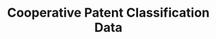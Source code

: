 ---
bigquery: https://console.cloud.google.com/bigquery?p=patents-public-data&d=cpc&page=dataset
citation: '“Cooperative Patent Classification” by the EPO and USPTO, for public use. '
contributors: EPO, USPTO
cost: None
description: Cooperative Patent Classification Data contains the scheme and definitions
  of the Cooperative Patent Classification system for classifying patent documents.
  The CPC is the result of a partnership between the EPO and the USPTO in their joint
  effort to develop a common, internationally compatible classification system for
  technical documents, in particular patent publications, which will be used by both
  offices in the patent granting process
documentation: https://www.cooperativepatentclassification.org/cpcSchemeAndDefinitions
last_edit: Mon, 04 Apr 2022 19:07:06 GMT
location: https://www.cooperativepatentclassification.org/index
maintained_by: USPTO, EPO
schema_fields: '[''breakdown_code'', ''residual_references'', ''ipc_concordant'',
  ''childGroups'', ''definition'', ''applicationReferences'', ''status'', ''breakdownCode'',
  ''limiting_references'', ''title_part'', ''date_revised'', ''sizeCache'', ''ipcConcordant'',
  ''limitingReferences'', ''residualReferences'', ''level'', ''synonyms'', ''dateRevised'',
  ''titlePart'', ''parents'', ''informative_references'', ''not_allocatable'', ''symbol'',
  ''titleFull'', ''additional_only'', ''notAllocatable'', ''informativeReferences'',
  ''children'', ''child_groups'', ''glossary'', ''title_full'', ''application_references'']'
shortname: cooperative_patent_classification
tags:
- patents
- science
title: Cooperative Patent Classification Data
uuid: 984374a7-16e9-4b35-9445-458daceb01bf
---